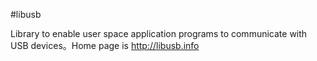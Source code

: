 #libusb

Library to enable user space application programs to communicate with USB devices。Home page is http://libusb.info